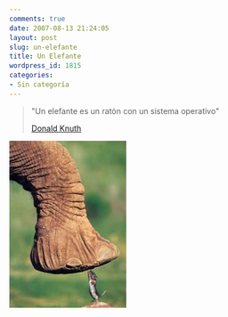 ```yaml
---
comments: true
date: 2007-08-13 21:24:05
layout: post
slug: un-elefante
title: Un Elefante
wordpress_id: 1815
categories:
- Sin categoría
---
```


> "Un elefante es un ratón con un sistema operativo"
>
> [Donald Knuth](/2006/09/knuth_responde_a_todas_las_preguntas.html)

![](elemaufus.jpg)
